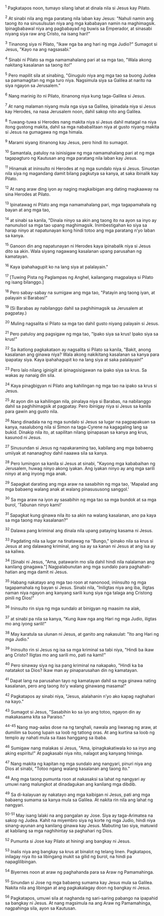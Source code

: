 <sup>1</sup>
Pagkatapos noon, tumayo silang lahat at dinala nila si Jesus kay Pilato. 

<sup>2</sup>
At sinabi nila ang mga paratang nila laban kay Jesus: "Nahuli namin ang taong ito na sinusulsulan niya ang mga kababayan namin na maghimagsik. Ipinagbabawal niya ang pagbabayad ng buwis sa Emperador, at sinasabi niyang siya raw ang Cristo, na isang hari!" 

<sup>3</sup>
Tinanong siya ni Pilato, "Ikaw nga ba ang hari ng mga Judio?" Sumagot si Jesus, "Kayo na ang nagsasabi." 

<sup>4</sup>
Sinabi ni Pilato sa mga namamahalang pari at sa mga tao, "Wala akong nakitang kasalanan sa taong ito!" 

<sup>5</sup>
Pero mapilit sila at sinabing, "Ginugulo niya ang mga tao sa buong Judea sa pamamagitan ng mga turo niya. Nagsimula siya sa Galilea at narito na siya ngayon sa Jerusalem." 

<sup>6</sup>
Nang marinig ito ni Pilato, itinanong niya kung taga-Galilea si Jesus. 

<sup>7</sup>
At nang malaman niyang mula nga siya sa Galilea, ipinadala niya si Jesus kay Herodes, na nasa Jerusalem noon, dahil sakop nito ang Galilea. 

<sup>8</sup>
Tuwang-tuwa si Herodes nang makita niya si Jesus dahil matagal na niya itong gustong makita, dahil sa mga nababalitaan niya at gusto niyang makita si Jesus na gumagawa ng mga himala. 

<sup>9</sup>
Marami siyang itinanong kay Jesus, pero hindi ito sumagot. 

<sup>10</sup>
Samantala, patuloy na isinisigaw ng mga namamahalang pari at ng mga tagapagturo ng Kautusan ang mga paratang nila laban kay Jesus. 

<sup>11</sup>
Hinamak at ininsulto ni Herodes at ng mga sundalo niya si Jesus. Sinuotan nila siya ng magandang damit bilang pagkutya sa kanya, at saka ibinalik kay Pilato. 

<sup>12</sup>
At nang araw ding iyon ay naging magkaibigan ang dating magkaaway na sina Herodes at Pilato.

<sup>13</sup>
Ipinatawag ni Pilato ang mga namamahalang pari, mga tagapamahala ng bayan at ang mga tao, 

<sup>14</sup>
at sinabi sa kanila, "Dinala ninyo sa akin ang taong ito na ayon sa inyo ay nanunulsol sa mga tao upang maghimagsik. Inimbestigahan ko siya sa harap ninyo at napatunayan kong hindi totoo ang mga paratang nʼyo laban sa kanya. 

<sup>15</sup>
Ganoon din ang napatunayan ni Herodes kaya ipinabalik niya si Jesus dito sa akin. Wala siyang nagawang kasalanan upang parusahan ng kamatayan. 

<sup>16</sup>
Kaya ipahahagupit ko na lang siya at palalayain." 

<sup>17</sup>
[Tuwing Pista ng Paglampas ng Anghel, kailangang magpalaya si Pilato ng isang bilanggo.] 

<sup>18</sup>
Pero sabay-sabay na sumigaw ang mga tao, "Patayin ang taong iyan, at palayain si Barabas!" 

<sup>19</sup>
(Si Barabas ay nabilanggo dahil sa paghihimagsik sa Jerusalem at pagpatay.) 

<sup>20</sup>
Muling nagsalita si Pilato sa mga tao dahil gusto niyang palayain si Jesus. 

<sup>21</sup>
Pero patuloy ang pagsigaw ng mga tao, "Ipako siya sa krus! Ipako siya sa krus!" 

<sup>22</sup>
Sa ikatlong pagkakataon ay nagsalita si Pilato sa kanila, "Bakit, anong kasalanan ang ginawa niya? Wala akong nakikitang kasalanan sa kanya para ipapatay siya. Kaya ipahahagupit ko na lang siya at saka palalayain!" 

<sup>23</sup>
Pero lalo nilang iginigiit at ipinagsisigawan na ipako siya sa krus. Sa wakas ay nanaig din sila. 

<sup>24</sup>
Kaya pinagbigyan ni Pilato ang kahilingan ng mga tao na ipako sa krus si Jesus. 

<sup>25</sup>
At ayon din sa kahilingan nila, pinalaya niya si Barabas, na nabilanggo dahil sa paghihimagsik at pagpatay. Pero ibinigay niya si Jesus sa kanila para gawin ang gusto nila.

<sup>26</sup>
Nang dinadala na ng mga sundalo si Jesus sa lugar na pagpapakuan sa kanya, nasalubong nila si Simon na taga-Cyrene na kagagaling lang sa bukid. Dinakip nila ito, at sapilitan nilang ipinapasan sa kanya ang krus, kasunod ni Jesus. 

<sup>27</sup>
Sinusundan si Jesus ng napakaraming tao, kabilang ang mga babaeng umiiyak at nananaghoy dahil naaawa sila sa kanya. 

<sup>28</sup>
Pero lumingon sa kanila si Jesus at sinabi, "Kayong mga kababaihan ng Jerusalem, huwag ninyo akong iyakan. Ang iyakan ninyo ay ang mga sarili ninyo at ang inyong mga anak. 

<sup>29</sup>
Sapagkat darating ang mga araw na sasabihin ng mga tao, 'Mapalad ang mga babaeng walang anak at walang pinasususong sanggol.' 

<sup>30</sup>
Sa mga araw na iyon ay sasabihin ng mga tao sa mga bundok at sa mga burol, 'Tabunan ninyo kami!' 

<sup>31</sup>
Sapagkat kung ginawa nila ito sa akin na walang kasalanan, ano pa kaya sa mga taong may kasalanan?" 

<sup>32</sup>
Dalawa pang kriminal ang dinala nila upang pataying kasama ni Jesus. 

<sup>33</sup>
Pagdating nila sa lugar na tinatawag na "Bungo," ipinako nila sa krus si Jesus at ang dalawang kriminal, ang isa ay sa kanan ni Jesus at ang isa ay sa kaliwa. 

<sup>34</sup>
[Sinabi ni Jesus, "Ama, patawarin mo sila dahil hindi nila nalalaman ang kanilang ginagawa."] Nagpalabunutan ang mga sundalo para paghahati-hatian ang mga damit ni Jesus. 

<sup>35</sup>
Habang nakatayo ang mga tao roon at nanonood, iniinsulto ng mga tagapamahala ng bayan si Jesus. Sinabi nila, "Iniligtas niya ang iba, iligtas naman niya ngayon ang kanyang sarili kung siya nga talaga ang Cristong pinili ng Dios!" 

<sup>36</sup>
Ininsulto rin siya ng mga sundalo at binigyan ng maasim na alak, 

<sup>37</sup>
at sinabi pa nila sa kanya, "Kung ikaw nga ang Hari ng mga Judio, iligtas mo ang iyong sarili!" 

<sup>38</sup>
May karatula sa ulunan ni Jesus, at ganito ang nakasulat: "Ito ang Hari ng mga Judio." 

<sup>39</sup>
Ininsulto rin si Jesus ng isa sa mga kriminal sa tabi niya, "Hindi ba ikaw ang Cristo? Iligtas mo ang sarili mo, pati na kami!" 

<sup>40</sup>
Pero sinaway siya ng isa pang kriminal na nakapako, "Hindi ka ba natatakot sa Dios? Ikaw man ay pinaparusahan din ng kamatayan. 

<sup>41</sup>
Dapat lang na parusahan tayo ng kamatayan dahil sa mga ginawa nating kasalanan, pero ang taong itoʼy walang ginawang masama!" 

<sup>42</sup>
Pagkatapos ay sinabi niya, "Jesus, alalahanin nʼyo ako kapag naghahari na kayo." 

<sup>43</sup>
Sumagot si Jesus, "Sasabihin ko sa iyo ang totoo, ngayon din ay makakasama kita sa Paraiso." 

<sup>44-45</sup>
Nang mag-aalas dose na ng tanghali, nawala ang liwanag ng araw, at dumilim sa buong lupain sa loob ng tatlong oras. At ang kurtina sa loob ng templo ay nahati mula sa itaas hanggang sa ibaba. 

<sup>46</sup>
Sumigaw nang malakas si Jesus, "Ama, ipinagkakatiwala ko sa inyo ang aking espiritu!" At pagkasabi niya nito, nalagot ang kanyang hininga. 

<sup>47</sup>
Nang makita ng kapitan ng mga sundalo ang nangyari, pinuri niya ang Dios at sinabi, "Totoo ngang walang kasalanan ang taong ito." 

<sup>48</sup>
Ang mga taong pumunta roon at nakasaksi sa lahat ng nangyari ay umuwi nang malungkot at dinadagukan ang kanilang mga dibdib. 

<sup>49</sup>
Sa di-kalayuan ay nakatayo ang mga kaibigan ni Jesus, pati ang mga babaeng sumama sa kanya mula sa Galilea. At nakita rin nila ang lahat ng nangyari.

<sup>50-51</sup>
May isang lalaki na ang pangalan ay Jose. Siya ay taga-Arimatea na sakop ng Judea. Kahit na miyembro siya ng korte ng mga Judio, hindi niya sinang-ayunan ang kanilang ginawa kay Jesus. Mabuting tao siya, matuwid at kabilang sa mga naghihintay sa paghahari ng Dios. 

<sup>52</sup>
Pumunta si Jose kay Pilato at hiningi ang bangkay ni Jesus. 

<sup>53</sup>
Inalis niya ang bangkay sa krus at binalot ng telang linen. Pagkatapos, inilagay niya ito sa libingang inukit sa gilid ng burol, na hindi pa napaglilibingan. 

<sup>54</sup>
Biyernes noon at araw ng paghahanda para sa Araw ng Pamamahinga. 

<sup>55</sup>
Sinundan si Jose ng mga babaeng sumama kay Jesus mula sa Galilea. Nakita nila ang libingan at ang pagkakalagay doon ng bangkay ni Jesus. 

<sup>56</sup>
Pagkatapos, umuwi sila at naghanda ng sari-saring pabango na ipapahid sa bangkay ni Jesus. At nang magsimula na ang Araw ng Pamamahinga, nagpahinga sila, ayon sa Kautusan.